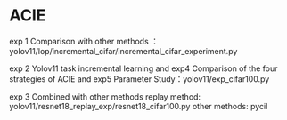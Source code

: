 # ACIE

exp 1 Comparison with other methods ： yolov11/lop/incremental_cifar/incremental_cifar_experiment.py

exp 2 Yolov11 task incremental learning and exp4 Comparison of the four strategies of ACIE and exp5 Parameter Study：yolov11/exp_cifar100.py

exp 3 Combined with other methods 
replay method: yolov11/resnet18_replay_exp/resnet18_cifar100.py
other methods: pycil

